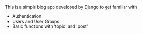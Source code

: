 This is a simple blog app developed by Django to get familiar with
- Authentication
- Users and User Groups
- Basic functions with 'topic' and 'post'
